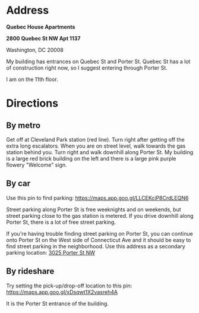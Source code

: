 # Address

**Quebec House Apartments**

**2800 Quebec St NW Apt 1137**

Washington, DC 20008

My building has entrances on Quebec St and Porter St. Quebec St has a lot of construction right now, so I suggest entering through Porter St.

I am on the 11th floor.

# Directions

## By metro

Get off at Cleveland Park station (red line). Turn right after getting off the extra long escalators. When you are on street level, walk towards the gas station behind you. Turn right and walk downhill along Porter St. My building is a large red brick building on the left and there is a large pink purple flowery "Welcome" sign.

## By car

Use this pin to find parking: https://maps.app.goo.gl/LLCEKciP8CrdLEQN6

Street parking along Porter St is free weeknights and on weekends, but street parking close to the gas station is metered. If you drive downhill along Porter St, there is a lot of free street parking. 

If you're having trouble finding street parking on Porter St, you can continue onto Porter St on the West side of Connecticut Ave and it should be easy to find street parking in the neighborhood. Use this address as a secondary parking location: [3025 Porter St NW](https://maps.app.goo.gl/cuyyWxDpJRxXp2jL6)

## By rideshare

Try setting the pick-up/drop-off location to this pin: https://maps.app.goo.gl/xDsqwt1X2vasreh4A

It is the Porter St entrance of the building.
